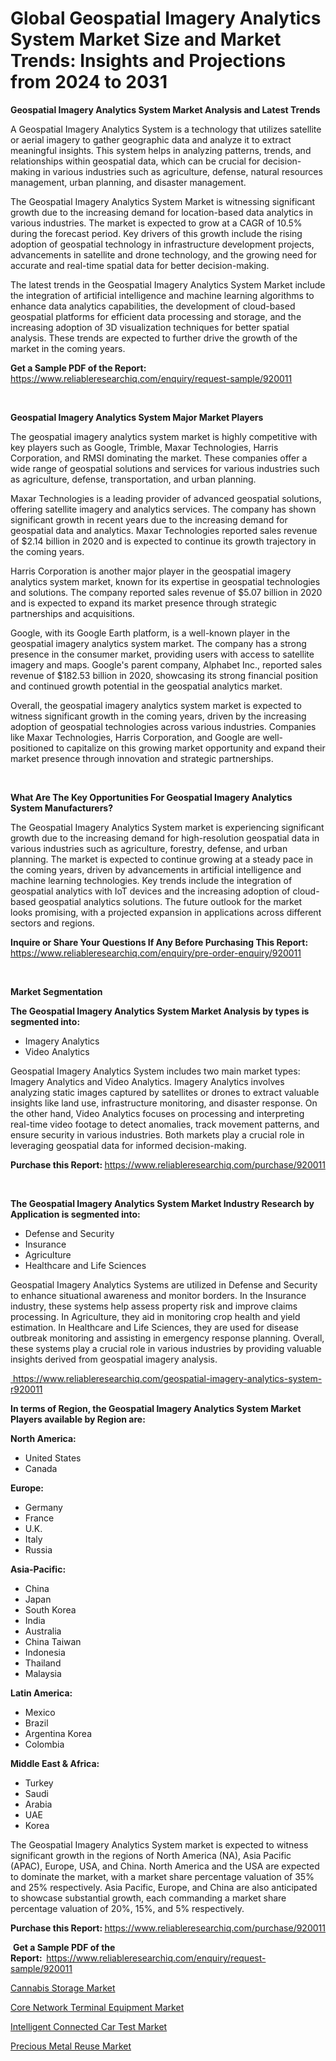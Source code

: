 <p><h1>Global Geospatial Imagery Analytics System Market Size and Market Trends: Insights and Projections from 2024 to 2031</h1></p><p><strong>Geospatial Imagery Analytics System Market Analysis and Latest Trends</strong></p>
<p><p>A Geospatial Imagery Analytics System is a technology that utilizes satellite or aerial imagery to gather geographic data and analyze it to extract meaningful insights. This system helps in analyzing patterns, trends, and relationships within geospatial data, which can be crucial for decision-making in various industries such as agriculture, defense, natural resources management, urban planning, and disaster management.</p><p>The Geospatial Imagery Analytics System Market is witnessing significant growth due to the increasing demand for location-based data analytics in various industries. The market is expected to grow at a CAGR of 10.5% during the forecast period. Key drivers of this growth include the rising adoption of geospatial technology in infrastructure development projects, advancements in satellite and drone technology, and the growing need for accurate and real-time spatial data for better decision-making.</p><p>The latest trends in the Geospatial Imagery Analytics System Market include the integration of artificial intelligence and machine learning algorithms to enhance data analytics capabilities, the development of cloud-based geospatial platforms for efficient data processing and storage, and the increasing adoption of 3D visualization techniques for better spatial analysis. These trends are expected to further drive the growth of the market in the coming years.</p></p>
<p><strong>Get a Sample PDF of the Report:&nbsp;</strong> <a href="https://www.reliableresearchiq.com/enquiry/request-sample/920011">https://www.reliableresearchiq.com/enquiry/request-sample/920011</a></p>
<p>&nbsp;</p>
<p><strong>Geospatial Imagery Analytics System Major Market Players</strong></p>
<p><p>The geospatial imagery analytics system market is highly competitive with key players such as Google, Trimble, Maxar Technologies, Harris Corporation, and RMSI dominating the market. These companies offer a wide range of geospatial solutions and services for various industries such as agriculture, defense, transportation, and urban planning.</p><p>Maxar Technologies is a leading provider of advanced geospatial solutions, offering satellite imagery and analytics services. The company has shown significant growth in recent years due to the increasing demand for geospatial data and analytics. Maxar Technologies reported sales revenue of $2.14 billion in 2020 and is expected to continue its growth trajectory in the coming years.</p><p>Harris Corporation is another major player in the geospatial imagery analytics system market, known for its expertise in geospatial technologies and solutions. The company reported sales revenue of $5.07 billion in 2020 and is expected to expand its market presence through strategic partnerships and acquisitions.</p><p>Google, with its Google Earth platform, is a well-known player in the geospatial imagery analytics system market. The company has a strong presence in the consumer market, providing users with access to satellite imagery and maps. Google's parent company, Alphabet Inc., reported sales revenue of $182.53 billion in 2020, showcasing its strong financial position and continued growth potential in the geospatial analytics market.</p><p>Overall, the geospatial imagery analytics system market is expected to witness significant growth in the coming years, driven by the increasing adoption of geospatial technologies across various industries. Companies like Maxar Technologies, Harris Corporation, and Google are well-positioned to capitalize on this growing market opportunity and expand their market presence through innovation and strategic partnerships.</p></p>
<p>&nbsp;</p>
<p><strong>What Are The Key Opportunities For Geospatial Imagery Analytics System Manufacturers?</strong></p>
<p><p>The Geospatial Imagery Analytics System market is experiencing significant growth due to the increasing demand for high-resolution geospatial data in various industries such as agriculture, forestry, defense, and urban planning. The market is expected to continue growing at a steady pace in the coming years, driven by advancements in artificial intelligence and machine learning technologies. Key trends include the integration of geospatial analytics with IoT devices and the increasing adoption of cloud-based geospatial analytics solutions. The future outlook for the market looks promising, with a projected expansion in applications across different sectors and regions.</p></p>
<p><strong>Inquire or Share Your Questions If Any Before Purchasing This Report:</strong> <a href="https://www.reliableresearchiq.com/enquiry/pre-order-enquiry/920011">https://www.reliableresearchiq.com/enquiry/pre-order-enquiry/920011</a></p>
<p>&nbsp;</p>
<p><strong>Market Segmentation</strong></p>
<p><strong>The Geospatial Imagery Analytics System Market Analysis by types is segmented into:</strong></p>
<p><ul><li>Imagery Analytics</li><li>Video Analytics</li></ul></p>
<p><p>Geospatial Imagery Analytics System includes two main market types: Imagery Analytics and Video Analytics. Imagery Analytics involves analyzing static images captured by satellites or drones to extract valuable insights like land use, infrastructure monitoring, and disaster response. On the other hand, Video Analytics focuses on processing and interpreting real-time video footage to detect anomalies, track movement patterns, and ensure security in various industries. Both markets play a crucial role in leveraging geospatial data for informed decision-making.</p></p>
<p><strong>Purchase this Report:&nbsp;</strong><a href="https://www.reliableresearchiq.com/purchase/920011">https://www.reliableresearchiq.com/purchase/920011</a></p>
<p>&nbsp;</p>
<p><strong>The Geospatial Imagery Analytics System Market Industry Research by Application is segmented into:</strong></p>
<p><ul><li>Defense and Security</li><li>Insurance</li><li>Agriculture</li><li>Healthcare and Life Sciences</li></ul></p>
<p><p>Geospatial Imagery Analytics Systems are utilized in Defense and Security to enhance situational awareness and monitor borders. In the Insurance industry, these systems help assess property risk and improve claims processing. In Agriculture, they aid in monitoring crop health and yield estimation. In Healthcare and Life Sciences, they are used for disease outbreak monitoring and assisting in emergency response planning. Overall, these systems play a crucial role in various industries by providing valuable insights derived from geospatial imagery analysis.</p></p>
<p><a href="https://www.reliableresearchiq.com/geospatial-imagery-analytics-system-r920011">&nbsp;https://www.reliableresearchiq.com/geospatial-imagery-analytics-system-r920011</a></p>
<p><strong>In terms of Region, the Geospatial Imagery Analytics System Market Players available by Region are:</strong></p>
<p>
    <p> <strong> North America: </strong>
        <ul>
            <li>United States</li>
            <li>Canada</li>
        </ul>
        </p> 
    <p> <strong> Europe: </strong>
        <ul>
            <li>Germany</li>
            <li>France</li>
            <li>U.K.</li>
            <li>Italy</li>
            <li>Russia</li>
        </ul>
        </p> 
    <p> <strong> Asia-Pacific: </strong>
        <ul>
            <li>China</li>
            <li>Japan</li>
            <li>South Korea</li>
            <li>India</li>
            <li>Australia</li>
            <li>China Taiwan</li>
            <li>Indonesia</li>
            <li>Thailand</li>
            <li>Malaysia</li>
        </ul>
        </p> 
    <p> <strong> Latin America: </strong>
        <ul>
            <li>Mexico</li>
            <li>Brazil</li>
            <li>Argentina Korea</li>
            <li>Colombia</li>
        </ul>
        </p> 
    <p> <strong> Middle East & Africa: </strong>
        <ul>
            <li>Turkey</li>
            <li>Saudi</li>
            <li>Arabia</li>
            <li>UAE</li>
            <li>Korea</li>
        </ul>
    </p>
    </p>
<p><p>The Geospatial Imagery Analytics System market is expected to witness significant growth in the regions of North America (NA), Asia Pacific (APAC), Europe, USA, and China. North America and the USA are expected to dominate the market, with a market share percentage valuation of 35% and 25% respectively. Asia Pacific, Europe, and China are also anticipated to showcase substantial growth, each commanding a market share percentage valuation of 20%, 15%, and 5% respectively.</p></p>
<p><strong>Purchase this Report: </strong><a href="https://www.reliableresearchiq.com/purchase/920011">https://www.reliableresearchiq.com/purchase/920011</a></p>
<p>&nbsp;<strong>Get a Sample PDF of the Report:&nbsp;&nbsp;</strong><a href="https://www.reliableresearchiq.com/enquiry/request-sample/920011">https://www.reliableresearchiq.com/enquiry/request-sample/920011</a></p>
<p><strong></strong></p>
<p><p><a href="https://github.com/msLonKoss78/Market-Research-Report-List-1/blob/main/cannabis-storage-market.md">Cannabis Storage Market</a></p><p><a href="https://github.com/drzsklfn31/Market-Research-Report-List-1/blob/main/core-network-terminal-equipment-market.md">Core Network Terminal Equipment Market</a></p><p><a href="https://github.com/lairestrong/Market-Research-Report-List-1/blob/main/intelligent-connected-car-test-market.md">Intelligent Connected Car Test Market</a></p><p><a href="https://github.com/bmorecock/Market-Research-Report-List-4/blob/main/precious-metal-reuse-market.md">Precious Metal Reuse Market</a></p></p>